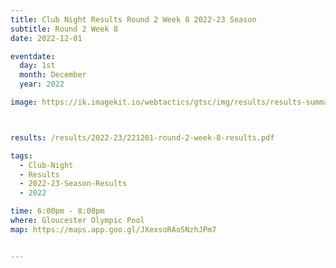 ```yaml
---
title: Club Night Results Round 2 Week 8 2022-23 Season
subtitle: Round 2 Week 8
date: 2022-12-01

eventdate:
  day: 1st
  month: December
  year: 2022

image: https://ik.imagekit.io/webtactics/gtsc/img/results/results-summary-8.jpg



results: /results/2022-23/221201-round-2-week-8-results.pdf

tags:
  - Club-Night
  - Results
  - 2022-23-Season-Results
  - 2022

time: 6:00pm - 8:00pm
where: Gloucester Olympic Pool
map: https://maps.app.goo.gl/JXexsoRAoSNzhJPm7


---
```





